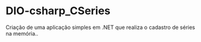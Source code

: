 # DIO-csharp_CSeries
Criação de uma aplicação simples em .NET que realiza o cadastro de séries na memória..
